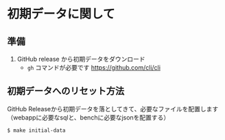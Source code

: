 # 初期データに関して

## 準備
1. GitHub release から初期データをダウンロード
   - `gh` コマンドが必要です https://github.com/cli/cli

## 初期データへのリセット方法
GitHub Releaseから初期データを落としてきて、必要なファイルを配置します
（webappに必要なsqlと、benchに必要なjsonを配置する）

```console
$ make initial-data
```

